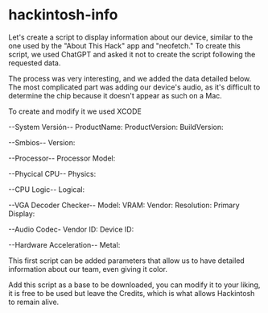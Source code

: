 # hackintosh-info


Let's create a script to display information about our device, similar to the one used by the "About This Hack" app and "neofetch." To create this script, we used ChatGPT and asked it not to create the script following the requested data.

The process was very interesting, and we added the data detailed below. The most complicated part was adding our device's audio, as it's difficult to determine the chip because it doesn't appear as such on a Mac.

To create and modify it we used XCODE

 --System Versión--
ProductName: 
ProductVersion:
BuildVersion: 

 --Smbios--
Version: 

 --Processor--
Processor Model:

 --Phycical CPU--
Physics:

 --CPU Logic--
Logical:

 --VGA Decoder Checker--
Model: 
VRAM: 
Vendor: 
Resolution: 
Primary Display:

 --Audio Codec-
Vendor ID:
Device ID:

 --Hardware Acceleration--
Metal: 

This first script can be added parameters that allow us to have detailed information about our team, even giving it color.

Add this script as a base to be downloaded, you can modify it to your liking, it is free to be used but leave the Credits, which is what allows Hackintosh to remain alive.




